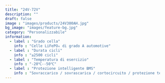 ```yaml
---
title: "24V-72V"
description: ""
draft: false
image : "images/products/24V300AH.jpg"
bg_image: "images/feature-bg.jpg"
category: "Personalizzabile"
information:
  - label : "Grado cella"
    info : "Celle LiFePO₄ di grado A automotive"
  - label : "Durata cicli"
    info : "≥2500 cicli"
  - label : "Temperatura di esercizio"
    info : "-20℃--50℃"
  - label : "Protezione intelligente BMS"
    info : "Sovraccarico / sovrascarica / cortocircuito / protezione termica"
---
```

